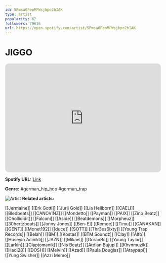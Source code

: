 ```yaml
---
id: 5Pmsa0FeoMFWsjhpo2bIAK
type: artist
popularity: 62
followers: 79616
url: https://open.spotify.com/artist/5Pmsa0FeoMFWsjhpo2bIAK
---
```

# JIGGO

<iframe style="border-radius:12px" src="https://open.spotify.com/embed/artist/5Pmsa0FeoMFWsjhpo2bIAK" width="100%" height="352" frameBorder="0" allowfullscreen="" allow="autoplay; clipboard-write; encrypted-media; fullscreen; picture-in-picture" loading="lazy"></iframe>

**Spotify URL:** [Link](https://open.spotify.com/artist/5Pmsa0FeoMFWsjhpo2bIAK)

**Genre:**  #german_hip_hop #german_trap

![Artist](https://i.scdn.co/image/ab6761610000e5eba75cfd4f6ba6b8e83c1b8e87)
**Related artists:**

[[Jermaine]]
[[Erk Gotti]]
[[Jurij Gold]]
[[Lia Hellborn]]
[[CAELI]]
[[Bledbeats]]
[[CANOVINZ]]
[[Mondetto]]
[[Payman]]
[[PAIX]]
[[Zino Beatz]]
[[Ohollididit]]
[[Falconi]]
[[Aside]]
[[Beatdemons]]
[[Morpheuz]]
[[30hertzbeats]]
[[Jonny Jones]]
[[Ben-E]]
[[Remoe]]
[[Timu]]
[[CANAKAN]]
[[GENT]]
[[Monet192]]
[[duce]]
[[SOTT]]
[[Thr3es6ixty]]
[[Young Trap Records]]
[[Belah]]
[[BM]]
[[Kostas]]
[[BTM Soundz]]
[[Clay]]
[[Alfo]]
[[Hüseyin Acinikli]]
[[JAZN]]
[[Mikael]]
[[GoranBc]]
[[Young Taylor]]
[[Larkin]]
[[Claptomanik]]
[[Nis Beatz]]
[[Ardian Bujupi]]
[[Khvnmuzik]]
[[Hadi28]]
[[DOSH]]
[[Melvin]]
[[Azad]]
[[Paula Douglas]]
[[Ataypapi]]
[[Yung Swisher]]
[[Azzi Memo]]
